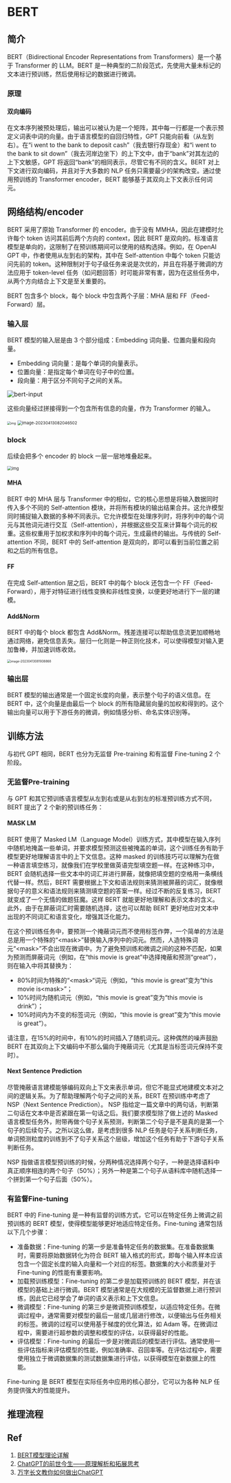 # BERT

## 简介

BERT（Bidirectional Encoder Representations from Transformers）是一个基于 Transformer 的 LLM。BERT 是一种典型的二阶段范式，先使用大量未标记的文本进行预训练，然后使用标记的数据进行微调。

### 原理

#### 双向编码

在文本序列被预处理后，输出可以被认为是一个矩阵，其中每一行都是一个表示预定义词表中词的向量。由于语言模型的自回归特性，GPT 只能向前看（从左到右）。在“i went to the bank to deposit cash”（我去银行存现金）和“i went to the bank to sit down”（我去河岸边坐下）的上下文中，由于“bank”对其左边的上下文敏感，GPT 将返回“bank”的相同表示，尽管它有不同的含义。BERT 对上下文进行双向编码，并且对于大多数的 NLP 任务只需要最少的架构改变。通过使用预训练的 Transformer encoder，BERT 能够基于其双向上下文表示任何词元。

## 网络结构/encoder

BERT 采用了原始 Transformer 的 encoder。由于没有 MMHA，因此在建模时允许每个 token 访问其前后两个方向的 context，因此 BERT 是双向的。标准语言模型是单向的，这限制了在预训练期间可以使用的结构选择。例如，在 OpenAI GPT 中，作者使用从左到右的架构，其中在 Self-attention 中每个 token 只能访问先前的 token。这种限制对于句子级任务来说是次优的，并且在将基于微调的方法应用于 token-level 任务（如问题回答）时可能非常有害，因为在这些任务中，从两个方向结合上下文是至关重要的。

BERT 包含多个 block，每个 block 中包含两个子层：MHA  层和 FF（Feed-Forward）层。

### 输入层

BERT 模型的输入层是由 3 个部分组成：Embedding 词向量、位置向量和段向量。

- Embedding 词向量：是每个单词的向量表示。
- 位置向量：是指定每个单词在句子中的位置。
- 段向量：用于区分不同句子之间的关系。

![bert-input](figures/bert-input.svg)

这些向量经过拼接得到一个包含所有信息的向量，作为 Transformer 的输入。

<img src="figures/916c31ed-c528-40dd-b1df-57a629e5c298-3026153.jpg" alt="img" style="zoom:50%;" />

<img src="figures/image-20230413082046502.png" alt="image-20230413082046502" style="zoom: 67%;" />

### block

后续会把多个 encoder 的 block 一层一层地堆叠起来。

<img src="figures/3d7be3d9-798d-4dd8-81ca-c5d5050dd3f7-3026153.jpg" alt="img" style="zoom: 67%;" />

#### MHA

BERT 中的 MHA 层与 Transformer 中的相似，它的核心思想是将输入数据同时传入多个不同的 Self-attention 模块，并将所有模块的输出结果合并。这允许模型同时捕捉输入数据的多种不同表示。它允许模型在处理序列时，将序列中的每个词元与其他词元进行交互（Self-attention），并根据这些交互来计算每个词元的权重。这些权重用于加权求和序列中的每个词元，生成最终的输出。与传统的 Self-attention 不同，BERT 中的 Self-attention 是双向的，即可以看到当前位置之前和之后的所有信息。

#### FF

在完成 Self-attention 层之后，BERT 中的每个 block 还包含一个 FF（Feed-Forward），用于对特征进行线性变换和非线性变换，以便更好地进行下一层的建模。

#### Add&Norm

BERT 中的每个 block 都包含 Add&Norm。残差连接可以帮助信息流更加顺畅地通过网络，避免信息丢失。层归一化则是一种正则化技术，可以使得模型对输入更加鲁棒，并加速训练收敛。

<img src="figures/image-20230413081938868.png" alt="image-20230413081938868" style="zoom:50%;" />

### 输出层

BERT 模型的输出通常是一个固定长度的向量，表示整个句子的语义信息。在 BERT 中，这个向量是由最后一个 block 的所有隐藏层向量的加权和得到的。这个输出向量可以用于下游任务的微调，例如情感分析、命名实体识别等。

## 训练方法

与初代 GPT 相同，BERT 也分为无监督 Pre-training 和有监督 Fine-tuning 2 个阶段。

### 无监督Pre-training

与 GPT 和其它预训练语言模型从左到右或是从右到左的标准预训练方式不同，BERT 提出了 2 个新的预训练任务：

#### MASK LM

BERT 使用了 Masked LM（Language Model）训练方式，其中模型在输入序列中随机地掩盖一些单词，并要求模型预测这些被掩盖的单词，这个训练任务有助于模型更好地理解语言中的上下文信息。这种 masked 的训练技巧可以理解为在做一种语言填空练习，就像我们在学校里做英语完型填空题一样。在这种练习中，BERT 会随机选择一些文本中的词汇并进行屏蔽，就像把填空题的空格用一条横线代替一样。然后，BERT 需要根据上下文和语法规则来猜测被屏蔽的词汇，就像根据句子的意义和语法规则来猜测填空题的答案一样。经过不断的反复练习，BERT 就变成了一个无情的做题狂魔。这样 BERT 就能更好地理解和表示文本的含义。此外，由于在屏蔽词汇时需要随机选择，这也可以帮助 BERT 更好地应对文本中出现的不同词汇和语言变化，增强其泛化能力。

在这个预训练任务中，要预测一个掩蔽词元而不使用标签作弊，一个简单的方法是总是用一个特殊的“&lt;mask&gt;”替换输入序列中的词元。然而，人造特殊词元“&lt;mask&gt;”不会出现在微调中。为了避免预训练和微调之间的这种不匹配，如果为预测而屏蔽词元（例如，在“this movie is great”中选择掩蔽和预测“great”），则在输入中将其替换为：

* 80%时间为特殊的“&lt;mask&gt;“词元（例如，“this movie is great”变为“this movie is&lt;mask&gt;”；
* 10%时间为随机词元（例如，“this movie is great”变为“this movie is drink”）；
* 10%时间内为不变的标签词元（例如，“this movie is great”变为“this movie is great”）。

请注意，在15%的时间中，有10%的时间插入了随机词元。这种偶然的噪声鼓励 BERT 在其双向上下文编码中不那么偏向于掩蔽词元（尤其是当标签词元保持不变时）。

#### Next Sentence Prediction

尽管掩蔽语言建模能够编码双向上下文来表示单词，但它不能显式地建模文本对之间的逻辑关系。为了帮助理解两个句子之间的关系，BERT 在预训练中考虑了 NSP（Next  Sentence   Prediction）。 NSP 指给定一篇文章中的两句话，判断第二句话在文本中是否紧跟在第一句话之后。我们要求模型除了做上述的 Masked 语言模型任务外，附带再做个句子关系预测，判断第二个句子是不是真的是第一个句子的后续句子。之所以这么做，是考虑到很多 NLP 任务是句子关系判断任务，单词预测粒度的训练到不了句子关系这个层级，增加这个任务有助于下游句子关系判断任务。

NSP 指做语言模型预训练的时候，分两种情况选择两个句子，一种是选择语料中真正顺序相连的两个句子（50%）；另外一种是第二个句子从语料库中随机选择一个拼到第一个句子后面（50%）。

### 有监督Fine-tuning

BERT 中的 Fine-tuning 是一种有监督的训练方式，它可以在特定任务上微调之前预训练的 BERT 模型，使得模型能够更好地适应特定任务。Fine-tuning 通常包括以下几个步骤：

- 准备数据：Fine-tuning 的第一步是准备特定任务的数据集。在准备数据集时，需要将原始数据转化为符合 BERT 输入格式的形式，即每个输入样本应该包含一个固定长度的输入向量和一个对应的标签。数据集的大小和质量对于 Fine-tuning 的性能有重要影响。
- 加载预训练模型：Fine-tuning 的第二步是加载预训练的 BERT 模型，并在该模型的基础上进行微调。BERT 模型通常是在大规模的无监督数据上进行预训练，因此它已经学会了单词的语义表示和上下文信息。
- 微调模型：Fine-tuning 的第三步是微调预训练模型，以适应特定任务。在微调过程中，通常需要对模型的最后一层或几层进行修改，以便输出与任务相关的标签。微调的过程可以使用基于梯度的优化算法，如 Adam 等。在微调过程中，需要进行超参数的调整和模型的评估，以获得最好的性能。
- 评估模型：Fine-tuning 的最后一步是对微调后的模型进行评估。通常使用一些评估指标来评估模型的性能，例如准确率、召回率等。在评估过程中，需要使用独立于微调数据集的测试数据集进行评估，以获得模型在新数据上的性能。

Fine-tuning 是 BERT 模型在实际任务中应用的核心部分，它可以为各种 NLP 任务提供强大的性能提升。

## 推理流程



## Ref

1. [BERT模型理论详解](https://blog.csdn.net/weixin_39798910/article/details/110073695)
2. [ChatGPT的前世今生——原理解析和拓展思考](https://km.woa.com/group/52143/articles/show/533771)
3. [万字长文教你如何做出ChatGPT](https://km.woa.com/group/51993/articles/show/535450)





